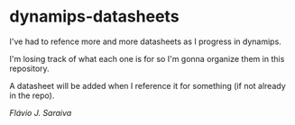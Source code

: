 dynamips-datasheets
===================

I've had to refence more and more datasheets as I progress in dynamips.

I'm losing track of what each one is for so I'm gonna organize them in this repository.

A datasheet will be added when I reference it for something (if not already in the repo).

_Flávio J. Saraiva_
